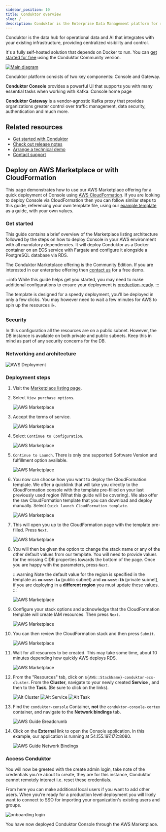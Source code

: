 ```yaml
---
sidebar_position: 10
title: Conduktor overview
slug: /
description: Conduktor is the Enterprise Data Management platform for real-time data streaming
---
```


Conduktor is the data hub for operational data and AI that integrates with your existing infrastructure, providing centralized visibility and control.

It's a fully self-hosted solution that depends on Docker to run. You can [get started for free](https://www.conduktor.io/get-started) using the Conduktor Community version.

<a href="https://framerusercontent.com/images/meFtLvvuqKtvLTZJuKgIV8xMI.png" target="_blank" rel="noopener">
  <img src="https://framerusercontent.com/images/meFtLvvuqKtvLTZJuKgIV8xMI.png" alt="Main diagram" style={{maxWidth: '100%'}} style={{paddingTop: '10px'}} />
</a>

Conduktor platform consists of two key components: Console and Gateway.

**Conduktor Console** provides a powerful UI that supports you with many essential tasks when working with Kafka:
Console home page

**Conduktor Gateway** is a vendor-agnostic Kafka proxy that provides organizations greater control over traffic management, data security, authentication and much more.

## Related resources

- [Get started with Conduktor](/guides/get-started)
- [Check out release notes](https://conduktor.io/changelog)
- [Arrange a technical demo](https://www.conduktor.io/contact/demo)
- [Contact support](https://www.conduktor.io/contact/support)




## Deploy on AWS Marketplace or with CloudFormation

This page demonstrates how to use our AWS Marketplace offering for a quick deployment of Console using [AWS CloudFormation](https://aws.amazon.com/cloudformation/). If you are looking to deploy Console via CloudFormation then you can follow similar steps to this guide, referencing your own template file, using our [example template](https://conduktor-marketplace.s3.us-east-1.amazonaws.com/templates/full_template/conduktor-console_full-template-latest.yaml) as a guide, with your own values.

### Get started

This guide contains a brief overview of the Marketplace listing architecture followed by the steps on how to deploy Console in your AWS environment with all mandatory dependencies. It will deploy Conduktor as a Docker container on an ECS service with Fargate and configure it alongside a PostgreSQL database via RDS.

The Conduktor Marketplace offering is the Community Edition. If you are interested in our enterprise offering then [contact us](https://conduktor.io/contact/demo?utm_source=docs&utm_medium=product) for a free demo.

:::info
While this guide helps get you started, you may need to make additional configurations to ensure your deployment is [production-ready](../hardware.md#production-requirements).
:::

The template is designed for a speedy deployment, you'll be deployed in only a few clicks. You may however need to wait a few minutes for AWS to spin up the resources ☕.

### Security

In this configuration all the resources are on a public subnet. However, the DB instance is available on both private and public subnets. Keep this in mind as part of any security concerns for the DB.

### Networking and architecture

![AWS Deployment](/guides/conduktor.ecs.png)

### Deployment steps

1. Visit the [Marketplace listing page](https://aws.amazon.com/marketplace/pp/prodview-xjv65ie5rjtxu).

2. Select `View purchase options`.

    ![AWS Marketplace](/guides/aws-marketplace-1.png)

3. Accept the terms of service.

    ![AWS Marketplace](/guides/aws-marketplace-2.png)

4. Select `Continue to Configuration`.

    ![AWS Marketplace](/guides/aws-marketplace-3.png)

5. `Continue to Launch`. There is only one supported Software Version and fulfillment option available.

    ![AWS Marketplace](/guides/aws-marketplace-4.png)

6. You now can choose how you want to deploy the CloudFormation template. We offer a quicklink that will take you directly to the CloudFormation console with the template pre-filled on your last previously used region (What this guide will be covering). We also offer the raw CloudFormation template that you can download and deploy manually. Select `Quick launch CloudFormation template`.

    ![AWS Marketplace](/guides/aws-marketplace-5.png)

7. This will open you up to the CloudFormation page with the template pre-filled. Press `Next`.

    ![AWS Marketplace](/guides/aws-marketplace-6.png)

8. You will then be given the option to change the stack name or any of the other default values from our template. You will need to provide values for the missing CIDR properties towards the bottom of the page. Once you are happy with the parameters, press `Next`.

    :::warning
    Note the default value for the region is specified in the template as **`eu-west-1a`** (public subnet) and **`eu-west-1b`** (private subnet), if you are deploying in a **different region** you must update these values.
    :::

    ![AWS Marketplace](/guides/aws-marketplace-7.png)

9. Configure your stack options and acknowledge that the CloudFormation template will create IAM resources. Then press `Next`.

    ![AWS Marketplace](/guides/aws-marketplace-8.png)

10. You can then review the CloudFormation stack and then press `Submit`.

    ![AWS Marketplace](/guides/aws-marketplace-9.png)

11. Wait for all resources to be created. This may take some time, about 10 minutes depending how quickly AWS deploys RDS.

    ![AWS Marketplace](/guides/aws-marketplace-10.png)

12. From the "Resources" tab, click on `${AWS::StackName}-conduktor-ecs-cluster`. From the **Cluster**, navigate to your newly created **Service** , and then to the **Task**. (Be sure to click on the links).  

    ![Alt Cluster](/guides/aws-marketplace-11.png)
    ![Alt Service](/guides/aws-marketplace-12.png)
    ![Alt Task](/guides/aws-marketplace-13.png)

13. Find the `conduktor-console` Container, **not** the `conduktor-console-cortex` container, and navigate to the **Network bindings** tab.

    ![AWS Guide Breadcrumb](/guides/aws-marketplace-14.png)

14. Click on the **External** link to open the Console application. In this example, our application is running at 54.155.197.172:8080.

    ![AWS Guide Network Bindings](/guides/aws-marketplace-15.png)

### Access Conduktor

You will now be greeted with the create admin login, take note of the credentials you're about to create, they are for this instance, Conduktor cannot remotely interact i.e. reset these credentials.

From here you can make additional local users if you want to add other users. When you're ready for a production level deployment you will likely want to connect to SSO for importing your organization's existing users and groups.

![onboarding login](/guides/login.png)

You have now deployed Conduktor Console through the AWS Marketplace.
